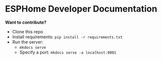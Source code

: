 # ESPHome Developer Documentation

**Want to contribute?**

- Clone this repo
- Install requirements: `pip install -r requirements.txt`
- Run the server:
    - `mkdocs serve`
    - Specify a port: `mkdocs serve -a localhost:8001`
